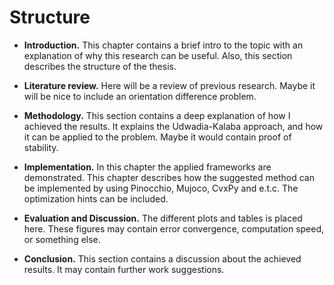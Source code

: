 # Structure

* $\textbf{Introduction.}$ This chapter contains a brief intro to the topic with an explanation of why this research can be useful. Also, this section describes the structure of the thesis.

* $\textbf{Literature review.}$ Here will be a review of previous research. Maybe it will be nice to include an orientation difference problem.

* $\textbf{Methodology.}$ This section contains a deep explanation of how I achieved the results. It explains the Udwadia-Kalaba approach, and how it can be applied to the problem. Maybe it would contain proof of stability.

* $\textbf{Implementation.}$ In this chapter the applied frameworks are demonstrated. This chapter describes how the 
suggested method can be implemented by using Pinocchio, Mujoco, 
CvxPy and e.t.c. The optimization hints can be included.

* $\textbf{Evaluation and Discussion.}$ The different plots and 
tables is placed here. These figures may contain error convergence, computation speed, or something else.

* $\textbf{Conclusion.}$ This section contains a discussion about the achieved results. It may contain further work suggestions.
